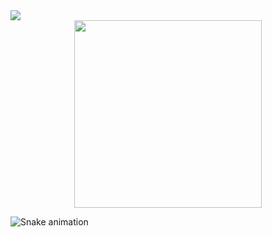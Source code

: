 

<!--
**rajvinder-kaur/rajvinder-kaur** is a ✨ _special_ ✨ repository because its `README.md` (this file) appears on your GitHub profile.

Here are some ideas to get you started:

- 🔭 I’m currently working on ...
- 🌱 I’m currently learning ...
- 👯 I’m looking to collaborate on ...
- 🤔 I’m looking for help with ...
- 💬 Ask me about ...
- 📫 How to reach me: ...
- 😄 Pronouns: ...
- ⚡ Fun fact: ...
-->

<img src="https://capsule-render.vercel.app/api?type=transparent&color=random&height=150&section=header&text=🌟%20Welcome%20to%20my%20profile!&fontSize=50&textBg=false&fontColor=FFFFFF" />
<div id=header align="center">
  <img src="https://media.giphy.com/media/ta0ttSeDKuCsg/giphy.gif" width="300" style={{margin:auto}}/>
</div>

![Snake animation](https://github.com/rajvinder-kaur/rajvinder-kaur/blob/output/github-contribution-grid-snake.svg)
